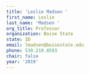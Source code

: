 ```yaml
---
title: 'Leslie Madsen '
first_name: Leslie
last_name: 'Madsen '
org_title: Professor
organization: Boise State
state: ID
email: lmadsen@boisestate.edu
phone: 530.219.8593
chair: false
year: '2019'
---
```


